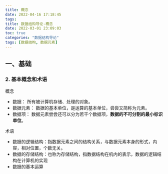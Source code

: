 ```yaml
---
title: 概念
date: 2022-04-16 17:18:45
tags:
title: 数据结构导论-概念
date: 2022-03-01 23:09:03
toc: true
categories: "数据结构导论"
tags: [数据结构, 数据元素]
---
```

## 一、基础

### 2. 基本概念和术语  
概念
* 数据： 所有被计算机存储、处理的对象。
* 数据元素： 数据的基本单位，是运算的基本单位，尝尝又简称为元素。
* 数据项： 数据元素尝尝还可以分为若干个数据项，**数据的不可分割的最小标识单位**。

术语
* 数据的逻辑结构：指数据元素之间的结构关系，与数据元素本身的形式，内容，相对位置，个数无关。
* 数据的存储结构：也称为存储结构，指数据结构在机内的表示，数据的逻辑结构在计算机的实现
* 数据的基本运算

